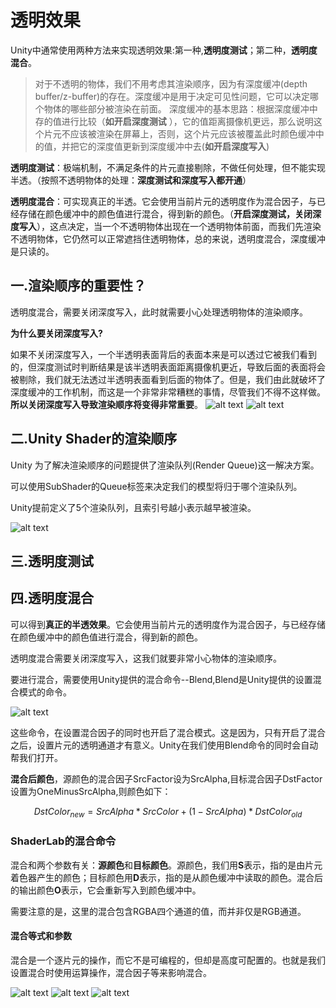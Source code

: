 # 透明效果

Unity中通常使用两种方法来实现透明效果:第一种,**透明度测试**；第二种，**透明度混合**。

> 对于不透明的物体，我们不用考虑其渲染顺序，因为有深度缓冲(depth buffer/z-buffer)的存在。深度缓冲是用于决定可见性问题，它可以决定哪个物体的哪些部分被渲染在前面。
> 深度缓冲的基本思路：根据深度缓冲中存的值进行比较（**如开启深度测试** ），它的值距离摄像机更远，那么说明这个片元不应该被渲染在屏幕上，否则，这个片元应该被覆盖此时颜色缓冲中的值，并把它的深度值更新到深度缓冲中去(**如开启深度写入**)

**透明度测试**：极端机制，不满足条件的片元直接剔除，不做任何处理，但不能实现半透。（按照不透明物体的处理：**深度测试和深度写入都开通**）

**透明度混合**：可实现真正的半透。它会使用当前片元的透明度作为混合因子，与已经存储在颜色缓冲中的颜色值进行混合，得到新的颜色。（**开启深度测试，关闭深度写入**），这点决定，当一个不透明物体出现在一个透明物体前面，而我们先渲染不透明物体，它仍然可以正常遮挡住透明物体，总的来说，透明度混合，深度缓冲是只读的。

## 一.渲染顺序的重要性？

透明度混合，需要关闭深度写入，此时就需要小心处理透明物体的渲染顺序。

**为什么要关闭深度写入?**

如果不关闭深度写入，一个半透明表面背后的表面本来是可以透过它被我们看到的，但深度测试时判断结果是该半透明表面距离摄像机更近，导致后面的表面将会被剔除，我们就无法透过半透明表面看到后面的物体了。但是，我们由此就破坏了深度缓冲的工作机制，而这是一个非常非常糟糕的事情，尽管我们不得不这样做。
**所以关闭深度写入导致渲染顺序将变得非常重要**。
![alt text](透明度_1.png)
![alt text](透明度_2.png)

## 二.Unity Shader的渲染顺序

Unity 为了解决渲染顺序的问题提供了渲染队列(Render Queue)这一解决方案。

可以使用SubShader的Queue标签来决定我们的模型将归于哪个渲染队列。

Unity提前定义了5个渲染队列，且索引号越小表示越早被渲染。


![alt text](透明度_3.png)


## 三.透明度测试

## 四.透明度混合

可以得到**真正的半透效果**。它会使用当前片元的透明度作为混合因子，与已经存储在颜色缓冲中的颜色值进行混合，得到新的颜色。

透明度混合需要关闭深度写入，这我们就要非常小心物体的渲染顺序。

要进行混合，需要使用Unity提供的混合命令--Blend,Blend是Unity提供的设置混合模式的命令。

![alt text](透明度_4.png)

这些命令，在设置混合因子的同时也开启了混合模式。这是因为，只有开启了混合之后，设置片元的透明通道才有意义。Unity在我们使用Blend命令的同时会自动帮我们打开。

**混合后颜色**，源颜色的混合因子SrcFactor设为SrcAlpha,目标混合因子DstFactor设置为OneMinusSrcAlpha,则颜色如下：

$$
DstColor_{new} = SrcAlpha*SrcColor + (1-SrcAlpha)*DstColor_{old}
$$

### ShaderLab的混合命令

混合和两个参数有关：**源颜色**和**目标颜色**。源颜色，我们用**S**表示，指的是由片元着色器产生的颜色；目标颜色用**D**表示，指的是从颜色缓冲中读取的颜色。混合后的输出颜色**O**表示，它会重新写入到颜色缓冲中。

需要注意的是，这里的混合包含RGBA四个通道的值，而并非仅是RGB通道。

#### 混合等式和参数

混合是一个逐片元的操作，而它不是可编程的，但却是高度可配置的。也就是我们设置混合时使用运算操作，混合因子等来影响混合。

![alt text](透明度_5.png)
![alt text](透明度_6.png)
![alt text](透明度_7.png)